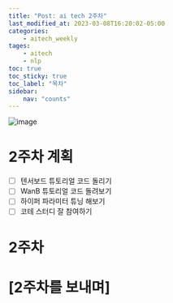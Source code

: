 ```yaml
---
title: "Post: ai tech 2주차"
last_modified_at: 2023-03-08T16:20:02-05:00
categories:
    - aitech_weekly
tages:
    - aitech
    - nlp
toc: true
toc_sticky: true
toc_label: "목차"
sidebar:
    nav: "counts"
---
```





![image](../../../image/aitech.png)



# 2주차 계획
- [ ] 텐서보드 튜토리얼 코드 돌리기
- [ ] WanB 튜토리얼 코드 돌려보기
- [ ] 하이퍼 파라미터 튜닝 해보기 
- [ ] 코테 스터디 잘 참여하기 

# 2주차 



    
# [2주차를 보내며]
